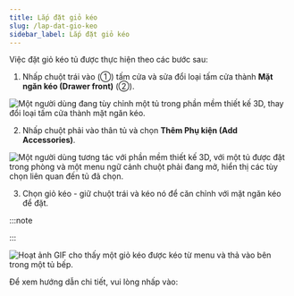 ```yaml
---
title: Lắp đặt giỏ kéo
slug: /lap-dat-gio-keo
sidebar_label: Lắp đặt giỏ kéo
---
```


Việc đặt giỏ kéo tủ được thực hiện theo các bước sau:

1. Nhấp chuột trái vào (①) tấm cửa và sửa đổi loại tấm cửa thành **Mặt ngăn kéo (Drawer front)** (②).

![Một người dùng đang tùy chỉnh một tủ trong phần mềm thiết kế 3D, thay đổi loại tấm cửa thành mặt ngăn kéo.](https://storage.googleapis.com/jegavn_kb/images/2370091c-cf86-461c-8d07-f6b94af0c2b8.png)

2. Nhấp chuột phải vào thân tủ và chọn **Thêm Phụ kiện (Add Accessories)**.

![Một người dùng tương tác với phần mềm thiết kế 3D, với một tủ được đặt trong phòng và một menu ngữ cảnh chuột phải đang mở, hiển thị các tùy chọn liên quan đến tủ đã chọn.](https://storage.googleapis.com/jegavn_kb/images/9430cd65-154c-4511-92d0-051a96de8ceb.png)

3. Chọn giỏ kéo - giữ chuột trái và kéo nó để căn chỉnh với mặt ngăn kéo để đặt.

:::note

:::

![Hoạt ảnh GIF cho thấy một giỏ kéo được kéo từ menu và thả vào bên trong một tủ bếp.](https://storage.googleapis.com/jegavn_kb/images/9f65a997-c066-4704-989a-116c6e187aea.gif)

Để xem hướng dẫn chi tiết, vui lòng nhấp vào: